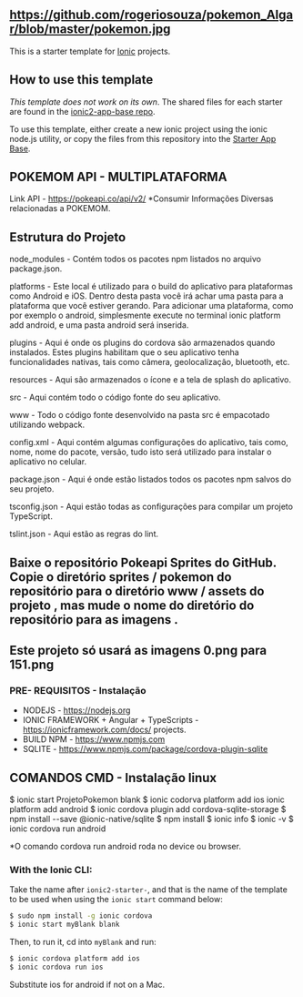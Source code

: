 ## https://github.com/rogeriosouza/pokemon_Algar/blob/master/pokemon.jpg

This is a starter template for [Ionic](http://ionicframework.com/docs/) projects.

## How to use this template

*This template does not work on its own*. The shared files for each starter are found in the [ionic2-app-base repo](https://github.com/ionic-team/ionic2-app-base).

To use this template, either create a new ionic project using the ionic node.js utility, or copy the files from this repository into the [Starter App Base](https://github.com/ionic-team/ionic2-app-base).


## POKEMOM API - MULTIPLATAFORMA
Link API - https://pokeapi.co/api/v2/
*Consumir Informações Diversas relacionadas a POKEMOM.



## Estrutura do Projeto

node_modules - Contém todos os pacotes npm listados no arquivo package.json.

platforms - Este local é utilizado para o build do aplicativo para plataformas como Android e iOS. Dentro desta pasta você irá achar uma pasta para a plataforma que você estiver gerando. Para adicionar uma plataforma, como por exemplo o android, simplesmente execute no terminal ionic platform add android, e uma pasta android será inserida.

plugins - Aqui é onde os plugins do cordova são armazenados quando instalados. Estes plugins habilitam que o seu aplicativo tenha funcionalidades nativas, tais como câmera, geolocalização, bluetooth, etc.

resources - Aqui são armazenados o ícone e a tela de splash do aplicativo.

src - Aqui contém todo o código fonte do seu aplicativo.

www - Todo o código fonte desenvolvido na pasta src é empacotado utilizando webpack.

config.xml - Aqui contém algumas configurações do aplicativo, tais como, nome, nome do pacote, versão, tudo isto será utilizado para instalar o aplicativo no celular.

package.json - Aqui é onde estão listados todos os pacotes npm salvos do seu projeto.

tsconfig.json - Aqui estão todas as configurações para compilar um projeto TypeScript.

tslint.json - Aqui estão as regras do lint.
## Baixe o repositório Pokeapi Sprites do GitHub. Copie o diretório sprites / pokemon do repositório para o diretório www / assets do projeto , mas mude o nome do diretório do repositório para as imagens .

## Este projeto só usará as imagens 0.png para 151.png



### PRE- REQUISITOS - Instalação
* NODEJS - https://nodejs.org 
* IONIC FRAMEWORK + Angular + TypeScripts - https://ionicframework.com/docs/ projects.
* BUILD NPM - https://www.npmjs.com
* SQLITE - https://www.npmjs.com/package/cordova-plugin-sqlite

## COMANDOS CMD - Instalação linux

$ ionic start ProjetoPokemon blank 
$ ionic codorva platform add ios ionic platform add android
$ ionic cordova plugin add cordova-sqlite-storage
$ npm install --save @ionic-native/sqlite
$ npm install
$ ionic info
$ ionic -v
$ ionic cordova run android

*O comando cordova run android roda no device ou browser.








### With the Ionic CLI:

Take the name after `ionic2-starter-`, and that is the name of the template to be used when using the `ionic start` command below:

```bash
$ sudo npm install -g ionic cordova
$ ionic start myBlank blank
```

Then, to run it, cd into `myBlank` and run:

```bash
$ ionic cordova platform add ios
$ ionic cordova run ios
```

Substitute ios for android if not on a Mac.

